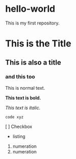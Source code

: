 # hello-world
This is my first repository.

# This is the Title
## This is also a title
### and this too

This is normal text.

**This text is bold.**

_This text is italic._

    code xyz

[ ] Checkbox

* listing

1. numeration
2. numeration
